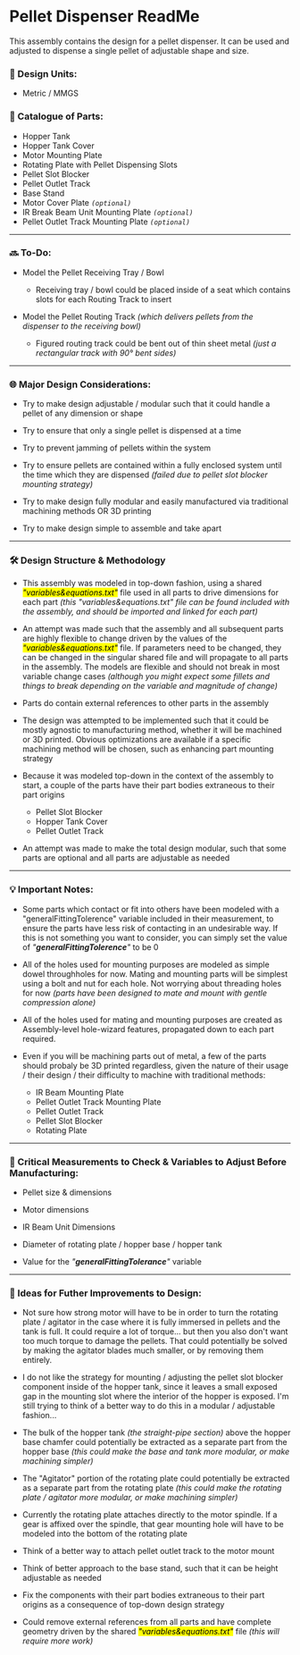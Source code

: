 # Pellet Dispenser ReadMe

This assembly contains the design for a pellet dispenser. It can be used and adjusted to dispense a single pellet of adjustable shape and size.

### 📏 Design Units:

- Metric / MMGS

### 🧾 Catalogue of Parts:

- Hopper Tank
- Hopper Tank Cover
- Motor Mounting Plate
- Rotating Plate with Pellet Dispensing Slots
- Pellet Slot Blocker
- Pellet Outlet Track
- Base Stand
- Motor Cover Plate  *`(optional)`*
- IR Break Beam Unit Mounting Plate  *`(optional)`*
- Pellet Outlet Track Mounting Plate  *`(optional)`*



---

### 🔜 To-Do:

- Model the Pellet Receiving Tray / Bowl
  
  - Receiving tray / bowl could be placed inside of a seat which contains slots for each Routing Track to insert

- Model the Pellet Routing Track *(which delivers pellets from the dispenser to the receiving bowl)*
  
  - Figured routing track could be bent out of thin sheet metal *(just a rectangular track with 90° bent sides)*



---

### 🌐 Major Design Considerations:

- Try to make design adjustable / modular such that it could handle a pellet of any dimension or shape

- Try to ensure that only a single pellet is dispensed at a time

- Try to prevent jamming of pellets within the system

- Try to ensure pellets are contained within a fully enclosed system until the time which they are dispensed *(failed due to pellet slot blocker mounting strategy)*

- Try to make design fully modular and easily manufactured via traditional machining methods OR 3D printing

- Try to make design simple to assemble and take apart



---

### 🛠️ Design Structure & Methodology

- This assembly was modeled in top-down fashion, using a shared *<mark>"variables&equations.txt"</mark>* file used in all parts to drive dimensions for each part *(this "variables&equations.txt" file can be found included with the assembly, and should be imported and linked for each part)*

- An attempt was made such that the assembly and all subsequent parts are highly flexible to change driven by the values of the *<mark>"variables&equations.txt"</mark>* file. If parameters need to be changed, they can be changed in the singular shared file and will propagate to all parts in the assembly. The models are flexible and should not break in most variable change cases *(although you might expect some fillets and things to break depending on the variable and magnitude of change)*

- Parts do contain external references to other parts in the assembly

- The design was attempted to be implemented such that it could be mostly agnostic to manufacturing method, whether it will be machined or 3D printed. Obvious optimizations are available if a specific machining method will be chosen, such as enhancing part mounting strategy

- Because it was modeled top-down in the context of the assembly to start, a couple of the parts have their part bodies extraneous to their part origins
  
  - Pellet Slot Blocker
  - Hopper Tank Cover
  - Pellet Outlet Track

- An attempt was made to make the total design modular, such that some parts are optional and all parts are adjustable as needed



---

### 💡 Important Notes:

- Some parts which contact or fit into others have been modeled with a "generalFittingTolerence" variable included in their measurement, to ensure the parts have less risk of contacting in an undesirable way. If this is not something you want to consider, you can simply set the value of *"**generalFittingTolerence**"* to be 0

- All of the holes used for mounting purposes are modeled as simple dowel throughholes for now. Mating and mounting parts will be simplest using a bolt and nut for each hole. Not worrying about threading holes for now *(parts have been designed to mate and mount with gentle compression alone)*

- All of the holes used for mating and mounting purposes are created as Assembly-level hole-wizard features, propagated down to each part required.

- Even if you will be machining parts out of metal, a few of the parts should probaly be 3D printed regardless, given the nature of their usage / their design / their difficulty to machine with traditional methods:
  
  - IR Beam Mounting Plate
  - Pellet Outlet Track Mounting Plate
  - Pellet Outlet Track
  - Pellet Slot Blocker
  - Rotating Plate



---

### 🚨 Critical Measurements to Check & Variables to Adjust Before Manufacturing:

- Pellet size & dimensions

- Motor dimensions

- IR Beam Unit Dimensions

- Diameter of rotating plate / hopper base / hopper tank

- Value for the *"**generalFittingTolerance**"* variable



---

### 💭 Ideas for Futher Improvements to Design:

- Not sure how strong motor will have to be in order to turn the rotating plate / agitator in the case where it is fully immersed in pellets and the tank is full. It could require a lot of torque... but then you also don't want too much torque to damage the pellets. That could potentially be solved by making the agitator blades much smaller, or by removing them entirely.

- I do not like the strategy for mounting / adjusting the pellet slot blocker component inside of the hopper tank, since it leaves a small exposed gap in the mounting slot where the interior of the hopper is exposed. I'm still trying to think of a better way to do this in a modular / adjustable fashion...

- The bulk of the hopper tank *(the straight-pipe section)* above the hopper base chamfer could potentially be extracted as a separate part from the hopper base *(this could make the base and tank more modular, or make machining simpler)*

- The "Agitator" portion of the rotating plate could potentially be extracted as a separate part from the rotating plate *(this could make the rotating plate / agitator more modular, or make machining simpler)*

- Currently the rotating plate attaches directly to the motor spindle. If a gear is affixed over the spindle, that gear mounting hole will have to be modeled into the bottom of the rotating plate

- Think of a better way to attach pellet outlet track to the motor mount

- Think of better approach to the base stand, such that it can be height adjustable as needed

- Fix the components with their part bodies extraneous to their part origins as a consequence of top-down design strategy

- Could remove external references from all parts and have complete geometry driven by the shared *<mark>"variables&equations.txt"</mark>* file *(this will require more work)*


